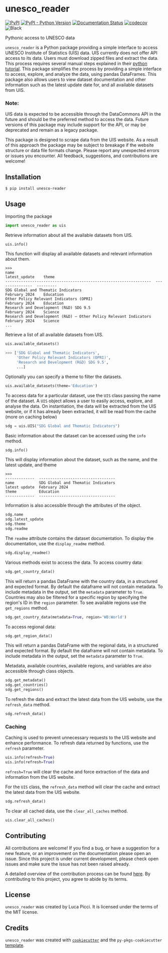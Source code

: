 # unesco_reader

[![PyPI](https://img.shields.io/pypi/v/unesco_reader.svg)](https://pypi.org/project/unesco_reader/)
[![PyPI - Python Version](https://img.shields.io/pypi/pyversions/unesco_reader.svg)](https://pypi.org/project/unesco_reader/)
[![Documentation Status](https://readthedocs.org/projects/unesco-reader/badge/?version=latest)](https://unesco-reader.readthedocs.io/en/latest/?badge=latest)
[![codecov](https://codecov.io/gh/lpicci96/unesco_reader/branch/main/graph/badge.svg)](https://codecov.io/gh/lpicci96/unesco_reader)
![Black](https://img.shields.io/badge/code%20style-black-000000.svg)


Pythonic access to UNESCO data

`unesco_reader` is a Python package providing a simple interface to access UNESCO Institute of Statistics (UIS)
data. UIS currently does not offer API access to its data. Users must download zipped files and extract the data.
This process requires several manual steps explained in their [python tutorial](https://apiportal.uis.unesco.org/bdds-tutorial). This package simplifies the process by providing a simple
interface to access, explore, and analyze the data, using pandas DataFrames. This package also
allows users to view dataset documentation and other information such as the latest update date for, and all
available datasets from UIS.

### Note</b>: 
UIS data is expected to be accessible through the DataCommons API in the future and should
be the preferred method to access the data. Future versions of this package may include support for the API,
or may be deprecated and remain as a legacy package.

This package is designed to scrape data from the UIS website. As a result of this approach
the package may be subject to breakage if the website structure or data file formats change. 
Please report any unexpected errors or issues you encounter. All feedback, suggestions, and contributions are welcome!

## Installation

```bash
$ pip install unesco-reader
```

## Usage

Importing the package
```python
import unesco_reader as uis
```

Retrieve information about all the available datasets from UIS.
```python
uis.info()
```
This function will display all available datasets and relevant information about them.
```
>>>
name                                                               latest_update    theme
-----------------------------------------------------------------  ---------------  ---------
SDG Global and Thematic Indicators                                 February 2024    Education
Other Policy Relevant Indicators (OPRI)                            February 2024    Education
Research and Development (R&D) SDG 9.5                             February 2024    Science
Research and Development (R&D) – Other Policy Relevant Indicators  February 2024    Science
...
```

Retrieve a list of all available datasets from UIS.
```python
uis.available_datasets()

>>> ['SDG Global and Thematic Indicators',
     'Other Policy Relevant Indicators (OPRI)',
     'Research and Development (R&D) SDG 9.5',
     ...]
```

Optionally you can specify a theme to filter the datasets.
```python
uis.available_datasets(theme='Education')
```


To access data for a particular dataset, use the `UIS` class passing the name of the dataset. 
A `UIS` object allows a user to easily access, explore, and analyse the data.
On instantiation, the data will be extracted from the UIS website, or if it has already been 
extracted, it will be read from the cache (more on caching below)

```python
sdg = uis.UIS("SDG Global and Thematic Indicators")
```

Basic information about the dataset can be accessed using the `info` method.
```python
sdg.info()
```
This will display information about the dataset, such as the name, and the latest update, and theme

```
>>>
-------------  ----------------------------------
name           SDG Global and Thematic Indicators
latest update  February 2024
theme          Education
-------------  ----------------------------------
```

Information is also accessible through the attributes of the object.
```python
sdg.name
sdg.latest_update
sdg.theme
sdg.readme
```

The `readme` attribute contains the dataset documentation. To display the documentation, use the `display_readme` method.
```python
sdg.display_readme()
```

Various methods exist to access the data.
To access country data:
```python
sdg.get_country_data()
```
This will return a pandas DataFrame with the country data, in a structured and expected format.
By default the dataframe will not contain metadata. To include metadata in the output, set the `metadata` parameter to `True`.
Countries may also be filtered for a specific region by specifying the region's ID in the `region` parameter.
To see available regions use the `get_regions` method.

```python
sdg.get_country_data(metadata=True, region='WB:World')
```

To access regional data:
```python
sdg.get_region_data()
```
This will return a pandas DataFrame with the regional data, in a structured and expected format.
By default the dataframe will not contain metadata. To include metadata in the output, set the `metadata` parameter to `True`.

Metadata, available countries, available regions, and variables are also accessible through class objects.
```python
sdg.get_metadata()
sdg.get_countries()
sdg.get_regions()
```

To refresh the data and extract the latest data from the UIS website, use the `refresh_data` method.
```python
sdg.refresh_data()
```

### Caching

Caching is used to prevent unnecessary requests to the UIS website and enhance performance.
To refresh data returned by functions, use the `refresh` parameter.
```python
uis.info(refresh=True)
uis.info(refresh=True)
```
`refresh=True` will clear the cache and force extraction of the data and information from the UIS website.

For the `UIS` class, the `refresh_data` method will clear the cache and extract the latest data from the UIS website.
```python
sdg.refresh_data()
```

To clear all cached data, use the `clear_all_caches` method.
```python
uis.clear_all_caches()
```


## Contributing

All contributions are welcome! If you find a bug, 
or have a suggestion for a new feature, or an 
improvement on the documentation please open an issue.
Since this project is under current development, 
please check open issues and make sure the issue has 
not been raised already.

A detailed overview of the contribution process can be found
[here](https://github.com/lpicci96/unesco_reader/blob/main/CONTRIBUTING.md).
By contributing to this project, you agree to abide by its terms.

## License

`unesco_reader` was created by Luca Picci. It is licensed under the terms of the MIT license.

## Credits

`unesco_reader` was created with [`cookiecutter`](https://cookiecutter.readthedocs.io/en/latest/) and the
`py-pkgs-cookiecutter` [template](https://github.com/py-pkgs/py-pkgs-cookiecutter).
